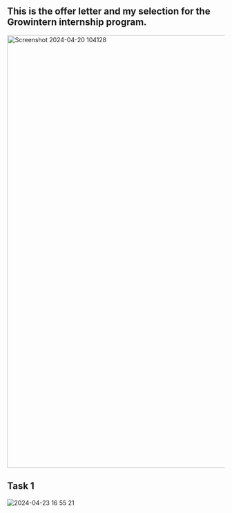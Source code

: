 ## This is the offer letter and my selection for the Growintern internship program. 
<img width="1000" alt="Screenshot 2024-04-20 104128" src="https://github.com/ZAHIDKHATTAKCS/Growintern-Internship-Tasks/assets/103638880/9a0b109d-609d-46ab-a5e9-c6475fde176b" float="right">


## Task 1
![2024-04-23 16 55 21](https://github.com/ZAHIDKHATTAKCS/Growintern-Internship-Tasks/assets/103638880/0fb50b0c-c29c-424e-b6b0-1614fa38c17e)
## 
